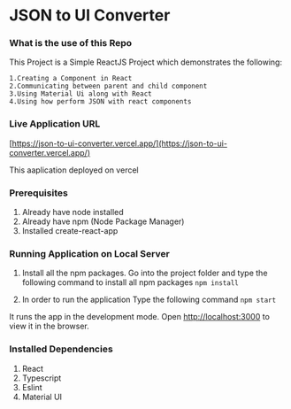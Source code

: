 # JSON to UI Converter

### What is the use of this Repo
This Project is a Simple ReactJS Project which demonstrates the following:

    1.Creating a Component in React
    2.Communicating between parent and child component
    3.Using Material Ui along with React
    4.Using how perform JSON with react components

### Live Application URL
[https://json-to-ui-converter.vercel.app/](https://json-to-ui-converter.vercel.app/)

This aaplication deployed on vercel

### Prerequisites
1) Already have node installed
2) Already have npm (Node Package Manager)
3) Installed create-react-app

### Running Application on Local Server
1) Install all the npm packages. Go into the project folder and type the following command to install all npm packages
`npm install`

2) In order to run the application Type the following command
`npm start`

It runs the app in the development mode.
Open [http://localhost:3000](http://localhost:3000) to view it in the browser.

### Installed Dependencies
1) React
2) Typescript
3) Eslint
4) Material UI

